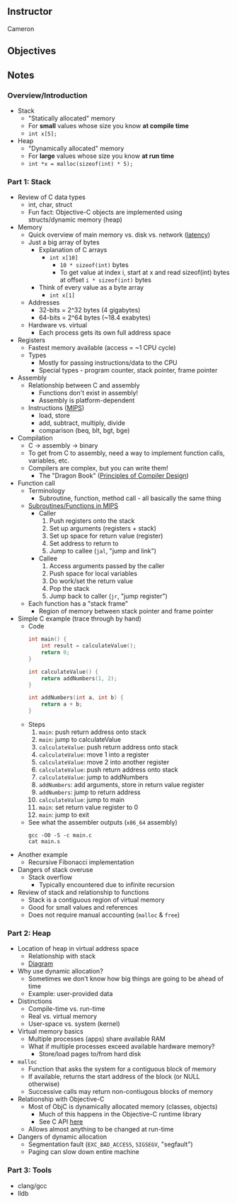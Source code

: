 ## Instructor
Cameron

## Objectives

## Notes

### Overview/Introduction

* Stack
    * "Statically allocated" memory
    * For **small** values whose size you know **at compile time**
    * `int x[5];`
* Heap
    * "Dynamically allocated" memory
    * For **large** values whose size you know **at run time**
    * `int *x = malloc(sizeof(int) * 5);`

### Part 1: Stack

* Review of C data types
    * int, char, struct
    * Fun fact: Objective-C objects are implemented using structs/dynamic memory (heap)
* Memory
    * Quick overview of main memory vs. disk vs. network ([latency](https://gist.github.com/jboner/2841832))
    * Just a big array of bytes
        * Explanation of C arrays
            * `int x[10]`
                * `10 * sizeof(int)` bytes
                * To get value at index i, start at x and read sizeof(int) bytes at offset `i * sizeof(int)` bytes
        * Think of every value as a byte array
            * `int x[1]`
    * Addresses
        * 32-bits = 2^32 bytes (4 gigabytes)
        * 64-bits = 2^64 bytes (~18.4 exabytes)
    * Hardware vs. virtual
        * Each process gets its own full address space
* Registers
    * Fastest memory available (access = ~1 CPU cycle)
    * Types
        * Mostly for passing instructions/data to the CPU
        * Special types - program counter, stack pointer, frame pointer
* Assembly
    * Relationship between C and assembly
        * Functions don't exist in assembly!
        * Assembly is platform-dependent
    * Instructions ([MIPS](http://logos.cs.uic.edu/366/notes/mips%20quick%20tutorial.htm))
        * load, store
        * add, subtract, multiply, divide
        * comparison (beq, blt, bgt, bge)
* Compilation
    * C -> assembly -> binary
    * To get from C to assembly, need a way to implement function calls, variables, etc.
    * Compilers are complex, but you can write them!
        * The "Dragon Book" ([Principles of Compiler Design](https://en.wikipedia.org/wiki/Principles_of_Compiler_Design))
* Function call
    * Terminology
        * Subroutine, function, method call - all basically the same thing
    * [Subroutines/Functions in MIPS](http://people.cs.pitt.edu/~xujie/cs447/Mips/sub.html)
        * Caller
            1. Push registers onto the stack
            1. Set up arguments (registers + stack)
            1. Set up space for return value (register)
            1. Set address to return to
            1. Jump to callee (`jal`, "jump and link")
        * Callee
            1. Access arguments passed by the caller
            1. Push space for local variables
            1. Do work/set the return value
            1. Pop the stack
            1. Jump back to caller (`jr`, "jump register")
    * Each function has a "stack frame"
        * Region of memory between stack pointer and frame pointer
* Simple C example (trace through by hand)
    * Code
        ```c
        int main() {
            int result = calculateValue();
            return 0;
        }

        int calculateValue() {
            return addNumbers(1, 2);
        }

        int addNumbers(int a, int b) {
            return a + b;
        }
        ```
    * Steps
        1. `main`: push return address onto stack
        1. `main`: jump to calculateValue
        1. `calculateValue`: push return address onto stack
        1. `calculateValue`: move 1 into a register
        1. `calculateValue`: move 2 into another register
        1. `calculateValue`: push return address onto stack
        1. `calculateValue`: jump to addNumbers
        1. `addNumbers`: add arguments, store in return value register
        1. `addNumbers`: jump to return address
        1. `calculateValue`: jump to main
        1. `main`: set return value register to 0
        1. `main`: jump to exit
    * See what the assembler outputs (`x86_64` assembly)
        ```
        gcc -O0 -S -c main.c
        cat main.s
        ```
* Another example
    * Recursive Fibonacci implementation
* Dangers of stack overuse
    * Stack overflow
        * Typically encountered due to infinite recursion
* Review of stack and relationship to functions
    * Stack is a contiguous region of virtual memory
    * Good for small values and references
    * Does not require manual accounting (`malloc` & `free`)

### Part 2: Heap

* Location of heap in virtual address space
    * Relationship with stack
    * [Diagram](http://www.bogotobogo.com/cplusplus/images/assembly/memory_diagram_stack_heap.png)
* Why use dynamic allocation?
    * Sometimes we don't know how big things are going to be ahead of time
    * Example: user-provided data
* Distinctions
    * Compile-time vs. run-time
    * Real vs. virtual memory
    * User-space vs. system (kernel)
* Virtual memory basics
    * Multiple processes (apps) share available RAM
    * What if multiple processes exceed available hardware memory?
        * Store/load pages to/from hard disk
* `malloc`
    * Function that asks the system for a contiguous block of memory
    * If available, returns the start address of the block (or NULL otherwise)
    * Successive calls may return non-contiugous blocks of memory
* Relationship with Objective-C
    * Most of ObjC is dynamically allocated memory (classes, objects)
        * Much of this happens in the Objective-C runtime library
        * See C API [here](https://developer.apple.com/library/mac/documentation/Cocoa/Reference/ObjCRuntimeRef/)
    * Allows almost anything to be changed at run-time
* Dangers of dynamic allocation
    * Segmentation fault (`EXC_BAD_ACCESS`, `SIGSEGV`, "segfault")
    * Paging can slow down entire machine

### Part 3: Tools

* clang/gcc
* lldb
